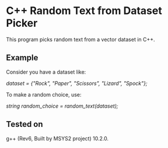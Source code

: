 # C++ Random Text from Dataset Picker
This program picks random text from a vector dataset in C++.

## Example
Consider you have a dataset like:

*dataset = {"Rock", "Paper", "Scissors", "Lizard", "Spock"};*

To make a random choice, use:

*string random_choice = random_text(dataset);*

## Tested on
g++ (Rev6, Built by MSYS2 project) 10.2.0.
